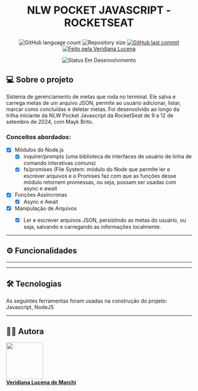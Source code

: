 # <p align="center">NLW POCKET JAVASCRIPT - ROCKETSEAT</p>

<p align="center">
  <img alt="GitHub language count" src="https://img.shields.io/github/languages/count/haaveeni/nlw-pocket-js-iniciante?color=%23b21104">

  <img alt="Repository size" src="https://img.shields.io/github/repo-size/haaveeni%2Fnlw-pocket-js-iniciante?color=%23b21104">
  
  <a href="https://github.com/haaveeni/nlw-pocket-js-iniciante/commits/main">
    <img alt="GitHub last commit" src="https://img.shields.io/github/last-commit/haaveeni/nlw-pocket-js-iniciante?color=%23b21104">
  </a>
  
   <a href="">
    <img alt="Feito pela Veridiana Lucena" src="https://img.shields.io/badge/feito%20por%20-Veridiana-b21104">
   </a>

<p align="center">
	<img alt="Status Em Desenvolvimento" src="https://img.shields.io/badge/STATUS-%20ENTREGUE-green">
<!-- 	<img alt="Status Concluído" src="https://img.shields.io/badge/STATUS-CONCLU%C3%8DDO-brightgreen"> -->
</p>

## 💻 Sobre o projeto

Sistema de gerenciamento de metas que roda no terminal. Ele salva e carrega metas de um arquivo JSON, permite ao usuário adicionar, listar, marcar como concluídas e deletar metas. Foi desenvolvido ao longo da trilha iniciante da NLW Pocket Javascript da RocketSeat de 9 a 12 de setembro de 2024, com Mayk Brito.

### Conceitos abordados:
- [x] Módulos do Node.js
	- [x] inquirer/prompts (uma biblioteca de interfaces de usuário de linha de comando interativas comuns)
	- [x] fs/promises (File System: módulo do Node que permite ler e escrever arquivos e o Promises faz com que as funções desse módulo retornem promessas, ou seja, possam ser usadas com async e await
- [x] Funções Assíncronas
	- [x] Async e Await
- [x] Manipulação de Arquivos
	- [x] Ler e escrever arquivos JSON, persistindo as metas do usuário, ou seja, salvando e carregando as informações localmente.


---

## ⚙️ Funcionalidades




---

<!-- ## 🎨 Layout --->



<!-- ### Web --->

<!-- (INSERIR PRINTS/VIDEO) --->

---

<!-- ## 🛣️ Como executar o projeto

### Acesse
(INSERIR LINK DO GITHUB PAGES)

### Pré-requisitos
Antes de começar, você vai precisar ter instalado em sua máquina as seguintes ferramentas:
[Git](https://git-scm.com), [Node.js](https://nodejs.org/en/). 

#### 🧭 Rodando a aplicação web (Frontend)

```bash

# Clone este repositório
$ git clone git@github.com:haaveeni/(INSERIR NOME DO REPOSITÓRIO).git

# Acesse a pasta do projeto no terminal/cmd
$ cd haaveeni/(INSERIR NOME DO REPOSITÓRIO)

# Instale as dependências
$ npm i

# Execute a aplicação em modo de desenvolvimento
$ npm run dev

# O servidor inciará na porta:3333 - acesse http://localhost:3333 

```

--->

## 🛠 Tecnologias

As seguintes ferramentas foram usadas na construção do projeto:
Javascript, NodeJS

---

## 👩🏻 Autora

<a href="https://www.linkedin.com/in/veridiana-lucena/">
 <img src="https://media.licdn.com/dms/image/D4D03AQE7TU2xzZdMtQ/profile-displayphoto-shrink_200_200/0/1715875083059?e=1727308800&v=beta&t=IMNulLJ8nfCxPci-BR6WRLSwNtphIVhohpEqlGyt9QI" width="100px;" alt=""/>
 <br />
 <b>Veridiana Lucena de Marchi</b></a>
 <br />
